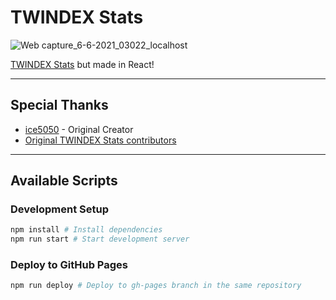 # TWINDEX Stats

![Web capture_6-6-2021_03022_localhost](https://user-images.githubusercontent.com/28344318/120900653-2da6d380-c660-11eb-8bf8-0a62aa021b56.jpeg)

[TWINDEX Stats](https://github.com/ice5050/twindex-stats) but made in React!

---

## Special Thanks

- [ice5050](https://github.com/ice5050/) - Original Creator
- [Original TWINDEX Stats contributors](https://github.com/ice5050/twindex-stats#contributors)

---

## Available Scripts

### Development Setup

```zsh
npm install # Install dependencies
npm run start # Start development server
```

### Deploy to GitHub Pages

```zsh
npm run deploy # Deploy to gh-pages branch in the same repository
```
